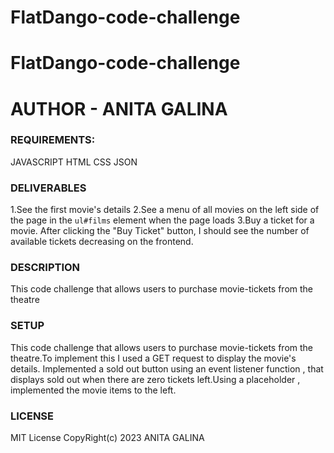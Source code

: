 # FlatDango-code-challenge
# FlatDango-code-challenge

# AUTHOR - ANITA GALINA


### REQUIREMENTS:
JAVASCRIPT
HTML
CSS
JSON


### DELIVERABLES
1.See the first movie's details
2.See a menu of all movies on the left side of the page in the `ul#films`
 element when the page loads
3.Buy a ticket for a movie. After clicking the "Buy Ticket" button, I should
   see the number of available tickets decreasing on the frontend.

### DESCRIPTION
This code challenge that allows users to purchase movie-tickets from the theatre

### SETUP
This code challenge that allows users to purchase movie-tickets from the theatre.To implement this I used a GET request to display the movie's details.
Implemented a sold out button using an event listener function , that displays sold out when there are zero tickets left.Using a placeholder , implemented the movie items to the left.


### LICENSE
MIT License CopyRight(c) 2023 ANITA GALINA
